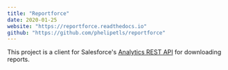 ```yaml
---
title: "Reportforce"
date: 2020-01-25
website: "https://reportforce.readthedocs.io"
github: "https://github.com/phelipetls/reportforce"
---
```


This project is a client for Salesforce's
[Analytics REST API](https://resources.docs.salesforce.com/226/latest/en-us/sfdc/pdf/bi_dev_guide_rest.pdf)
for downloading reports.
